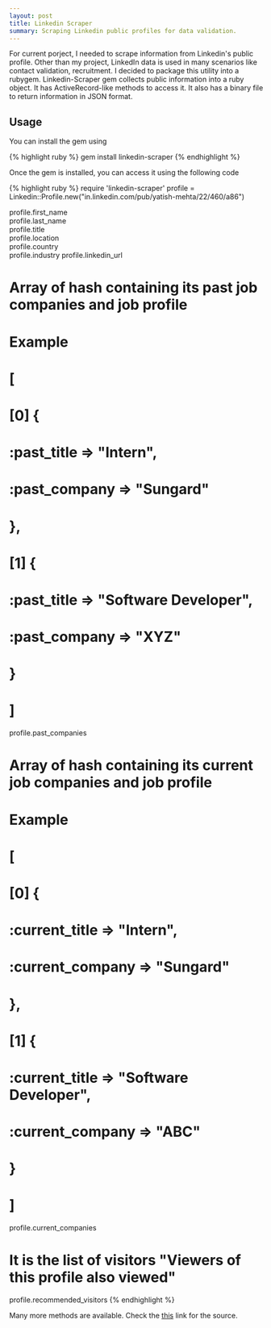 ```yaml
---
layout: post
title: Linkedin Scraper
summary: Scraping Linkedin public profiles for data validation.
---
```


For current porject, I needed to scrape information from Linkedin's public profile. 
Other than my project, LinkedIn data is used in many scenarios like contact validation, recruitment. 
I decided to package this utility into a rubygem. Linkedin-Scraper gem collects public information into a ruby object. 
It has ActiveRecord-like methods to access it. It also has a binary file to return information in JSON format.

## Usage
You can install the gem using

{% highlight ruby %}
gem install linkedin-scraper
{% endhighlight %}

Once the gem is installed, you can access it using the following code


{% highlight ruby %}
require 'linkedin-scraper'
profile = Linkedin::Profile.new("in.linkedin.com/pub/yatish-mehta/22/460/a86")

profile.first_name          
profile.last_name          
profile.title              
profile.location           
profile.country             
profile.industry 
profile.linkedin_url           

# Array of hash containing its past job companies and job profile
# Example
#  [
#    [0] {
#          :past_title => "Intern",
#        :past_company => "Sungard"
#        },
#    [1] {
#          :past_title => "Software Developer",
#        :past_company => "XYZ"
#        }
#  ]
profile.past_companies

# Array of hash containing its current job companies and job profile
# Example
#  [
#    [0] {
#          :current_title => "Intern",
#        :current_company => "Sungard"
#        },
#    [1] {
#          :current_title => "Software Developer",
#        :current_company => "ABC"
#        }
#  ]
profile.current_companies

# It is the list of visitors "Viewers of this profile also viewed"
profile.recommended_visitors 
{% endhighlight %}

Many more methods are available. Check the [this](https://github.com/yatish27/linkedin-scraper) link for the source.


